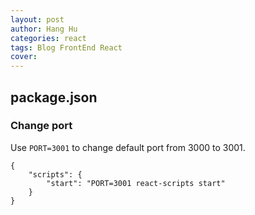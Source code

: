 ```yaml
---
layout: post
author: Hang Hu
categories: react
tags: Blog FrontEnd React 
cover: 
---
```

## package.json

### Change port

Use `PORT=3001` to change default port from 3000 to 3001.

```
{
    "scripts": {
        "start": "PORT=3001 react-scripts start"
    }
}
```
